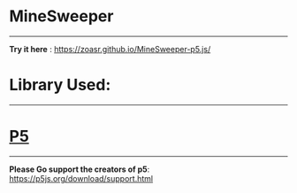 # MineSweeper

---

**Try it here** : https://zoasr.github.io/MineSweeper-p5.js/

# Library Used:

---

# [**P5**](https://cdn.jsdelivr.net/npm/p5@0.10.2/lib/p5.js)

---

**Please Go support the creators of p5**: https://p5js.org/download/support.html

